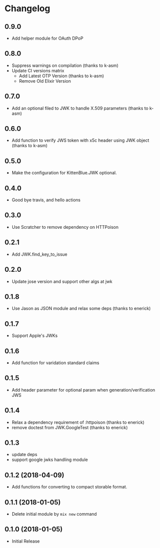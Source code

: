# Changelog

## 0.9.0

* Add helper module for OAuth DPoP

## 0.8.0

* Suppress warnings on compilation (thanks to k-asm)
* Update CI versions matrix
  * Add Latest OTP Version (thanks to k-asm)
  * Remove Old Elixir Version

## 0.7.0

* Add an optional filed to JWK to handle X.509 parameters (thanks to k-asm)

## 0.6.0

* Add function to verify JWS token with x5c header using JWK object (thanks to k-asm)

## 0.5.0

* Make the configuration for KittenBlue.JWK optional.

## 0.4.0

* Good bye travis, and hello actions

## 0.3.0

* Use Scratcher to remove dependency on HTTPoison

## 0.2.1

* Add JWK.find_key_to_issue

## 0.2.0

* Update jose version and support other algs at jwk

## 0.1.8

* Use Jason as JSON module and relax some deps (thanks to enerick)

## 0.1.7

* Support Apple's JWKs

## 0.1.6

* Add function for varidation standard claims

## 0.1.5

* Add header parameter for optional param when generation/verification JWS

## 0.1.4 

* Relax a dependency requirement of :httpoison (thanks to enerick)
* remove doctest from JWK.GoogleTest (thanks to enerick)

## 0.1.3

* update deps
* support google jwks handling module

## 0.1.2 (2018-04-09)

* Add functions for converting to compact storable format.

## 0.1.1 (2018-01-05)

* Delete initial module by `mix new` command

## 0.1.0 (2018-01-05)

* Initial Release

